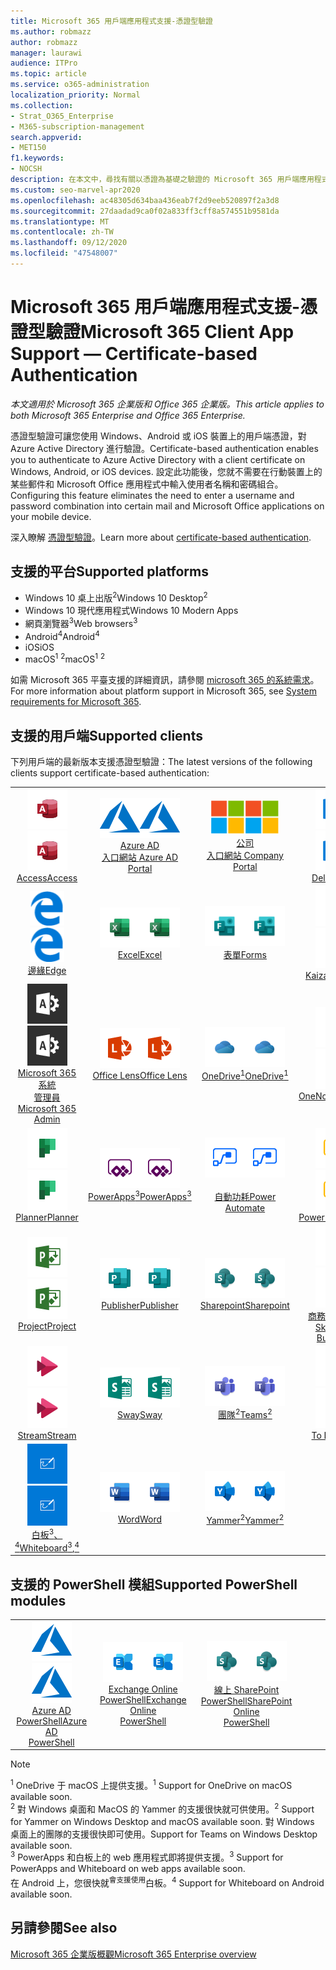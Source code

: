 ```yaml
---
title: Microsoft 365 用戶端應用程式支援-憑證型驗證
ms.author: robmazz
author: robmazz
manager: laurawi
audience: ITPro
ms.topic: article
ms.service: o365-administration
localization_priority: Normal
ms.collection:
- Strat_O365_Enterprise
- M365-subscription-management
search.appverid:
- MET150
f1.keywords:
- NOCSH
description: 在本文中，尋找有關以憑證為基礎之驗證的 Microsoft 365 用戶端應用程式支援的詳細資料。
ms.custom: seo-marvel-apr2020
ms.openlocfilehash: ac48305d634baa436eab7f2d9eeb520897f2a3d8
ms.sourcegitcommit: 27daadad9ca0f02a833ff3cff8a574551b9581da
ms.translationtype: MT
ms.contentlocale: zh-TW
ms.lasthandoff: 09/12/2020
ms.locfileid: "47548007"
---
```

# <a name="microsoft-365-client-app-support--certificate-based-authentication"></a><span data-ttu-id="e8aad-103">Microsoft 365 用戶端應用程式支援-憑證型驗證</span><span class="sxs-lookup"><span data-stu-id="e8aad-103">Microsoft 365 Client App Support — Certificate-based Authentication</span></span>

<span data-ttu-id="e8aad-104">*本文適用於 Microsoft 365 企業版和 Office 365 企業版。*</span><span class="sxs-lookup"><span data-stu-id="e8aad-104">*This article applies to both Microsoft 365 Enterprise and Office 365 Enterprise.*</span></span>

<span data-ttu-id="e8aad-105">憑證型驗證可讓您使用 Windows、Android 或 iOS 裝置上的用戶端憑證，對 Azure Active Directory 進行驗證。</span><span class="sxs-lookup"><span data-stu-id="e8aad-105">Certificate-based authentication enables you to authenticate to Azure Active Directory with a client certificate on Windows, Android, or iOS devices.</span></span> <span data-ttu-id="e8aad-106">設定此功能後，您就不需要在行動裝置上的某些郵件和 Microsoft Office 應用程式中輸入使用者名稱和密碼組合。</span><span class="sxs-lookup"><span data-stu-id="e8aad-106">Configuring this feature eliminates the need to enter a username and password combination into certain mail and Microsoft Office applications on your mobile device.</span></span>

<span data-ttu-id="e8aad-107">深入瞭解 [憑證型驗證](https://docs.microsoft.com/azure/active-directory/authentication/active-directory-certificate-based-authentication-get-started)。</span><span class="sxs-lookup"><span data-stu-id="e8aad-107">Learn more about [certificate-based authentication](https://docs.microsoft.com/azure/active-directory/authentication/active-directory-certificate-based-authentication-get-started).</span></span>

## <a name="supported-platforms"></a><span data-ttu-id="e8aad-108">支援的平台</span><span class="sxs-lookup"><span data-stu-id="e8aad-108">Supported platforms</span></span>

 - <span data-ttu-id="e8aad-109">Windows 10 桌上出版<sup>2</sup></span><span class="sxs-lookup"><span data-stu-id="e8aad-109">Windows 10 Desktop<sup>2</sup></span></span>
 - <span data-ttu-id="e8aad-110">Windows 10 現代應用程式</span><span class="sxs-lookup"><span data-stu-id="e8aad-110">Windows 10 Modern Apps</span></span>
 - <span data-ttu-id="e8aad-111">網頁瀏覽器<sup>3</sup></span><span class="sxs-lookup"><span data-stu-id="e8aad-111">Web browsers<sup>3</sup></span></span>
 - <span data-ttu-id="e8aad-112">Android<sup>4</sup></span><span class="sxs-lookup"><span data-stu-id="e8aad-112">Android<sup>4</sup></span></span>
 - <span data-ttu-id="e8aad-113">iOS</span><span class="sxs-lookup"><span data-stu-id="e8aad-113">iOS</span></span>
 - <span data-ttu-id="e8aad-114">macOS<sup>1</sup> <sup>2</sup></span><span class="sxs-lookup"><span data-stu-id="e8aad-114">macOS<sup>1</sup> <sup>2</sup></span></span>

<span data-ttu-id="e8aad-115">如需 Microsoft 365 平臺支援的詳細資訊，請參閱 [microsoft 365 的系統需求](https://products.office.com/office-system-requirements)。</span><span class="sxs-lookup"><span data-stu-id="e8aad-115">For more information about platform support in Microsoft 365, see [System requirements for Microsoft 365](https://products.office.com/office-system-requirements).</span></span>

## <a name="supported-clients"></a><span data-ttu-id="e8aad-116">支援的用戶端</span><span class="sxs-lookup"><span data-stu-id="e8aad-116">Supported clients</span></span>

<span data-ttu-id="e8aad-117">下列用戶端的最新版本支援憑證型驗證：</span><span class="sxs-lookup"><span data-stu-id="e8aad-117">The latest versions of the following clients support certificate-based authentication:</span></span>

| | | | | | |
|:---:|:---:|:---:|:---:|:---:|:---:|
| <span data-ttu-id="e8aad-118">![Access 圖示](../media/o365-access-64x64.png)</span><span class="sxs-lookup"><span data-stu-id="e8aad-118">![Access icon](../media/o365-access-64x64.png)</span></span> <br> [<span data-ttu-id="e8aad-119">Access</span><span class="sxs-lookup"><span data-stu-id="e8aad-119">Access</span></span>](https://products.office.com/access) | <span data-ttu-id="e8aad-120">![Azure 圖示](../media/o365-azure-64x64.png)</span><span class="sxs-lookup"><span data-stu-id="e8aad-120">![Azure icon](../media/o365-azure-64x64.png)</span></span> <br> [<span data-ttu-id="e8aad-121">Azure AD <br> 入口網站 </span><span class="sxs-lookup"><span data-stu-id="e8aad-121">Azure AD <br> Portal </span></span>](https://azure.microsoft.com/features/azure-portal/) | <span data-ttu-id="e8aad-122">![公司入口網站圖示](../media/o365-microsoft-64x64.png)</span><span class="sxs-lookup"><span data-stu-id="e8aad-122">![Company portal icon](../media/o365-microsoft-64x64.png)</span></span> <br> [<span data-ttu-id="e8aad-123">公司 <br> 入口網站 </span><span class="sxs-lookup"><span data-stu-id="e8aad-123">Company <br> Portal </span></span>](https://docs.microsoft.com/intune-user-help/sign-in-to-the-company-portal) | <span data-ttu-id="e8aad-124">![Delve 圖示](../media/o365-delve-64x64.png)</span><span class="sxs-lookup"><span data-stu-id="e8aad-124">![Delve icon](../media/o365-delve-64x64.png)</span></span> <br> [<span data-ttu-id="e8aad-125">Delve</span><span class="sxs-lookup"><span data-stu-id="e8aad-125">Delve</span></span>](https://products.office.com/business/intelligent-search) | <span data-ttu-id="e8aad-126">![Dynamics 365 圖示](../media/o365-dynamics365-64x64.png)</span><span class="sxs-lookup"><span data-stu-id="e8aad-126">![Dynamics 365 icon](../media/o365-dynamics365-64x64.png)</span></span> <br> [<span data-ttu-id="e8aad-127">Dynamics 365</span><span class="sxs-lookup"><span data-stu-id="e8aad-127">Dynamics 365</span></span>](https://dynamics.microsoft.com) 
| <span data-ttu-id="e8aad-128">![Edge 圖示](../media/o365-edge-64x64.png)</span><span class="sxs-lookup"><span data-stu-id="e8aad-128">![Edge icon](../media/o365-edge-64x64.png)</span></span> <br> [<span data-ttu-id="e8aad-129">邊緣</span><span class="sxs-lookup"><span data-stu-id="e8aad-129">Edge</span></span>](https://www.microsoft.com/windows/microsoft-edge) | <span data-ttu-id="e8aad-130">![Excel 圖示](../media/o365-excel-64x64.png)</span><span class="sxs-lookup"><span data-stu-id="e8aad-130">![Excel icon](../media/o365-excel-64x64.png)</span></span> <br> [<span data-ttu-id="e8aad-131">Excel</span><span class="sxs-lookup"><span data-stu-id="e8aad-131">Excel</span></span>](https://products.office.com/excel) | <span data-ttu-id="e8aad-132">![表單圖示](../media/o365-forms-64x64.png)</span><span class="sxs-lookup"><span data-stu-id="e8aad-132">![Forms icon](../media/o365-forms-64x64.png)</span></span> <br> [<span data-ttu-id="e8aad-133">表單</span><span class="sxs-lookup"><span data-stu-id="e8aad-133">Forms</span></span>](https://flow.microsoft.com/connectors/shared_microsoftforms/microsoft-forms/) | <span data-ttu-id="e8aad-134">![Kaizala 圖示](../media/o365-kaizala-64x64.png)</span><span class="sxs-lookup"><span data-stu-id="e8aad-134">![Kaizala icon](../media/o365-kaizala-64x64.png)</span></span> <br> [<span data-ttu-id="e8aad-135">Kaizala</span><span class="sxs-lookup"><span data-stu-id="e8aad-135">Kaizala</span></span>](https://products.office.com/en/business/microsoft-kaizala) | <span data-ttu-id="e8aad-136">![Office.com 圖示](../media/o365-office-64x64.png)</span><span class="sxs-lookup"><span data-stu-id="e8aad-136">![Office.com icon](../media/o365-office-64x64.png)</span></span> <br> [<span data-ttu-id="e8aad-137">Office.com</span><span class="sxs-lookup"><span data-stu-id="e8aad-137">Office.com</span></span>](https://www.office.com/) 
| <span data-ttu-id="e8aad-138">![Office 365 系統管理員圖示](../media/o365-o365admin-64x64.png)</span><span class="sxs-lookup"><span data-stu-id="e8aad-138">![Office 365 Admin icon](../media/o365-o365admin-64x64.png)</span></span> <br> [<span data-ttu-id="e8aad-139">Microsoft 365 系統 <br> 管理員</span><span class="sxs-lookup"><span data-stu-id="e8aad-139">Microsoft 365 <br> Admin</span></span>](https://products.office.com/business/manage-office-365-admin-app) | <span data-ttu-id="e8aad-140">![鏡頭圖示](../media/o365-lens-64x64.png)</span><span class="sxs-lookup"><span data-stu-id="e8aad-140">![Lens icon](../media/o365-lens-64x64.png)</span></span> <br> [<span data-ttu-id="e8aad-141">Office Lens</span><span class="sxs-lookup"><span data-stu-id="e8aad-141">Office Lens</span></span>](https://www.microsoft.com/p/office-lens/9wzdncrfj3t8?activetab=pivot%3Aoverviewtab) | <span data-ttu-id="e8aad-142">![商務用 OneDrive 圖示](../media/o365-OneDrive-64x64.png)</span><span class="sxs-lookup"><span data-stu-id="e8aad-142">![OneDrive for Business icon](../media/o365-OneDrive-64x64.png)</span></span> <br> [<span data-ttu-id="e8aad-143">OneDrive<sup>1</sup></span><span class="sxs-lookup"><span data-stu-id="e8aad-143">OneDrive<sup>1</sup></span></span>](https://products.office.com/onedrive-for-business/online-cloud-storage) |  <span data-ttu-id="e8aad-144">![OneNote 圖示](../media/o365-OneNote-64x64.png)</span><span class="sxs-lookup"><span data-stu-id="e8aad-144">![OneNote icon](../media/o365-OneNote-64x64.png)</span></span> <br> [<span data-ttu-id="e8aad-145">OneNote</span><span class="sxs-lookup"><span data-stu-id="e8aad-145">OneNote</span></span>](https://products.office.com/onenote) | <span data-ttu-id="e8aad-146">![Outlook 圖示](../media/o365-outlook-64x64.png)</span><span class="sxs-lookup"><span data-stu-id="e8aad-146">![Outlook icon](../media/o365-outlook-64x64.png)</span></span> <br> [<span data-ttu-id="e8aad-147">Outlook</span><span class="sxs-lookup"><span data-stu-id="e8aad-147">Outlook</span></span>](https://products.office.com/outlook) 
| <span data-ttu-id="e8aad-148">![Planner 圖示](../media/o365-planner-64x64.png)</span><span class="sxs-lookup"><span data-stu-id="e8aad-148">![Planner icon](../media/o365-planner-64x64.png)</span></span> <br> [<span data-ttu-id="e8aad-149">Planner</span><span class="sxs-lookup"><span data-stu-id="e8aad-149">Planner</span></span>](https://products.office.com/business/task-management-software) | <span data-ttu-id="e8aad-150">![PowerApps 圖示](../media/o365-powerapps-64x64.png)</span><span class="sxs-lookup"><span data-stu-id="e8aad-150">![PowerApps icon](../media/o365-powerapps-64x64.png)</span></span> <br> [<span data-ttu-id="e8aad-151">PowerApps<sup>3</sup></span><span class="sxs-lookup"><span data-stu-id="e8aad-151">PowerApps<sup>3</sup></span></span>](https://powerapps.microsoft.com) | <span data-ttu-id="e8aad-152">![電源自動圖示](../media/o365-flow-64x64.png)</span><span class="sxs-lookup"><span data-stu-id="e8aad-152">![Power Automate icon](../media/o365-flow-64x64.png)</span></span> <br> [<span data-ttu-id="e8aad-153"><br>自動功耗</span><span class="sxs-lookup"><span data-stu-id="e8aad-153">Power <br> Automate</span></span>](https://flow.microsoft.com) | <span data-ttu-id="e8aad-154">![PowerBI 圖示](../media/o365-powerbi-64x64.png)</span><span class="sxs-lookup"><span data-stu-id="e8aad-154">![PowerBI icon](../media/o365-powerbi-64x64.png)</span></span> <br> [<span data-ttu-id="e8aad-155">Power BI</span><span class="sxs-lookup"><span data-stu-id="e8aad-155">Power BI</span></span>](https://powerbi.microsoft.com)| <span data-ttu-id="e8aad-156">![PowerPoint 圖示](../media/o365-powerpoint-64x64.png)</span><span class="sxs-lookup"><span data-stu-id="e8aad-156">![PowerPoint icon](../media/o365-powerpoint-64x64.png)</span></span> <br> [<span data-ttu-id="e8aad-157">PowerPoint</span><span class="sxs-lookup"><span data-stu-id="e8aad-157">PowerPoint</span></span>](https://products.office.com/powerpoint) 
| <span data-ttu-id="e8aad-158">![Project 圖示](../media/o365-project-64x64.png)</span><span class="sxs-lookup"><span data-stu-id="e8aad-158">![Project icon](../media/o365-project-64x64.png)</span></span> <br> [<span data-ttu-id="e8aad-159">Project</span><span class="sxs-lookup"><span data-stu-id="e8aad-159">Project</span></span>](https://products.office.com/project) | <span data-ttu-id="e8aad-160">![Publisher 圖示](../media/o365-publisher-64x64.png)</span><span class="sxs-lookup"><span data-stu-id="e8aad-160">![Publisher icon](../media/o365-publisher-64x64.png)</span></span> <br> [<span data-ttu-id="e8aad-161">Publisher</span><span class="sxs-lookup"><span data-stu-id="e8aad-161">Publisher</span></span>](https://products.office.com/publisher) | <span data-ttu-id="e8aad-162">![SharePoint 圖示](../media/o365-sharepoint-64x64.png)</span><span class="sxs-lookup"><span data-stu-id="e8aad-162">![SharePoint icon](../media/o365-sharepoint-64x64.png)</span></span> <br> [<span data-ttu-id="e8aad-163">Sharepoint</span><span class="sxs-lookup"><span data-stu-id="e8aad-163">Sharepoint</span></span>](https://products.office.com/sharepoint) | <span data-ttu-id="e8aad-164">![商務用 Skype 圖示](../media/o365-skypeforbusiness-64x64.png)</span><span class="sxs-lookup"><span data-stu-id="e8aad-164">![Skype for Business icon](../media/o365-skypeforbusiness-64x64.png)</span></span> <br> [<span data-ttu-id="e8aad-165">商務用 Skype <br></span><span class="sxs-lookup"><span data-stu-id="e8aad-165">Skype for <br> Business</span></span>](https://www.skype.com/business/) | <span data-ttu-id="e8aad-166">![粘滯音符圖示](../media/o365-stickynotes-64x64.png)</span><span class="sxs-lookup"><span data-stu-id="e8aad-166">![Sticky Notes icon](../media/o365-stickynotes-64x64.png)</span></span> <br> [<span data-ttu-id="e8aad-167">粘滯音符</span><span class="sxs-lookup"><span data-stu-id="e8aad-167">Sticky Notes</span></span>](https://www.microsoft.com/p/microsoft-sticky-notes/9nblggh4qghw) 
| <span data-ttu-id="e8aad-168">![Stream 圖示](../media/o365-stream-64x64.png)</span><span class="sxs-lookup"><span data-stu-id="e8aad-168">![Stream icon](../media/o365-stream-64x64.png)</span></span> <br> [<span data-ttu-id="e8aad-169">Stream</span><span class="sxs-lookup"><span data-stu-id="e8aad-169">Stream</span></span>](https://stream.microsoft.com) | <span data-ttu-id="e8aad-170">![Sway 圖示](../media/o365-sway-64x64.png)</span><span class="sxs-lookup"><span data-stu-id="e8aad-170">![Sway icon](../media/o365-sway-64x64.png)</span></span> <br> [<span data-ttu-id="e8aad-171">Sway</span><span class="sxs-lookup"><span data-stu-id="e8aad-171">Sway</span></span>](https://sway.com) | <span data-ttu-id="e8aad-172">![Teams 圖示](../media/o365-teams-64x64.png)</span><span class="sxs-lookup"><span data-stu-id="e8aad-172">![Teams icon](../media/o365-teams-64x64.png)</span></span> <br> [<span data-ttu-id="e8aad-173">團隊<sup>2</sup></span><span class="sxs-lookup"><span data-stu-id="e8aad-173">Teams<sup>2</sup></span></span>](https://products.office.com/microsoft-teams/group-chat-software) | <span data-ttu-id="e8aad-174">![待辦事項圖示](../media/o365-todo-64x64.png)</span><span class="sxs-lookup"><span data-stu-id="e8aad-174">![To Do icon](../media/o365-todo-64x64.png)</span></span> <br> [<span data-ttu-id="e8aad-175">To Do</span><span class="sxs-lookup"><span data-stu-id="e8aad-175">To Do</span></span>](https://todo.microsoft.com) | <span data-ttu-id="e8aad-176">![Visio 圖示](../media/o365-visio-64x64.png)</span><span class="sxs-lookup"><span data-stu-id="e8aad-176">![Visio icon](../media/o365-visio-64x64.png)</span></span> <br> [<span data-ttu-id="e8aad-177">Visio</span><span class="sxs-lookup"><span data-stu-id="e8aad-177">Visio</span></span>](https://products.office.com/visio/flowchart-software) 
| <span data-ttu-id="e8aad-178">![Whiteboard 圖示](../media/o365-whiteboard-64x64.png)</span><span class="sxs-lookup"><span data-stu-id="e8aad-178">![Whiteboard icon](../media/o365-whiteboard-64x64.png)</span></span> <br> [<span data-ttu-id="e8aad-179">白板<sup>3</sup>、<sup>4</sup></span><span class="sxs-lookup"><span data-stu-id="e8aad-179">Whiteboard<sup>3</sup>,<sup>4</sup></span></span>](https://whiteboard.microsoft.com/) | <span data-ttu-id="e8aad-180">![Word 圖示](../media/o365-word-64x64.png)</span><span class="sxs-lookup"><span data-stu-id="e8aad-180">![Word icon](../media/o365-word-64x64.png)</span></span> <br> [<span data-ttu-id="e8aad-181">Word</span><span class="sxs-lookup"><span data-stu-id="e8aad-181">Word</span></span>](https://products.office.com/word) | <span data-ttu-id="e8aad-182">![Yammer 圖示](../media/o365-yammer-64x64.png)</span><span class="sxs-lookup"><span data-stu-id="e8aad-182">![Yammer icon](../media/o365-yammer-64x64.png)</span></span> <br> [<span data-ttu-id="e8aad-183">Yammer<sup>2</sup></span><span class="sxs-lookup"><span data-stu-id="e8aad-183">Yammer<sup>2</sup></span></span>](https://products.office.com/yammer/yammer-overview) |

## <a name="supported-powershell-modules"></a><span data-ttu-id="e8aad-184">支援的 PowerShell 模組</span><span class="sxs-lookup"><span data-stu-id="e8aad-184">Supported PowerShell modules</span></span>

| | | | | | |
|:---:|:---:|:---:|:---:|:---:|:---:|
| <span data-ttu-id="e8aad-185">![Azure 圖示](../media/o365-azure-64x64.png)</span><span class="sxs-lookup"><span data-stu-id="e8aad-185">![Azure icon](../media/o365-azure-64x64.png)</span></span> <br> [<span data-ttu-id="e8aad-186">Azure AD <br> PowerShell</span><span class="sxs-lookup"><span data-stu-id="e8aad-186">Azure AD <br> PowerShell</span></span>](https://docs.microsoft.com/powershell/azure/active-directory/overview?view=azureadps-2.0) | <span data-ttu-id="e8aad-187">![Exchange 圖示](../media/o365-exchange-64x64.png)</span><span class="sxs-lookup"><span data-stu-id="e8aad-187">![Exchange icon](../media/o365-exchange-64x64.png)</span></span> <br> [<span data-ttu-id="e8aad-188">Exchange Online <br> PowerShell</span><span class="sxs-lookup"><span data-stu-id="e8aad-188">Exchange Online <br> PowerShell</span></span>](https://docs.microsoft.com/powershell/exchange/exchange-online-powershell) | <span data-ttu-id="e8aad-189">![SharePoint 圖示](../media/o365-sharepoint-64x64.png)</span><span class="sxs-lookup"><span data-stu-id="e8aad-189">![SharePoint icon](../media/o365-sharepoint-64x64.png)</span></span> <br> [<span data-ttu-id="e8aad-190">線上 SharePoint <br> PowerShell</span><span class="sxs-lookup"><span data-stu-id="e8aad-190">SharePoint Online <br> PowerShell</span></span>](https://docs.microsoft.com/powershell/sharepoint/sharepoint-online/connect-sharepoint-online)

> [!NOTE]
> <span data-ttu-id="e8aad-191"><sup>1</sup> OneDrive 于 macOS 上提供支援。</span><span class="sxs-lookup"><span data-stu-id="e8aad-191"><sup>1</sup> Support for OneDrive on macOS available soon.</span></span> <br>
> <span data-ttu-id="e8aad-192"><sup>2</sup> 對 Windows 桌面和 MacOS 的 Yammer 的支援很快就可供使用。</span><span class="sxs-lookup"><span data-stu-id="e8aad-192"><sup>2</sup> Support for Yammer on Windows Desktop and macOS available soon.</span></span> <span data-ttu-id="e8aad-193">對 Windows 桌面上的團隊的支援很快即可使用。</span><span class="sxs-lookup"><span data-stu-id="e8aad-193">Support for Teams on Windows Desktop available soon.</span></span><br>
> <span data-ttu-id="e8aad-194"><sup>3</sup> PowerApps 和白板上的 web 應用程式即將提供支援。</span><span class="sxs-lookup"><span data-stu-id="e8aad-194"><sup>3</sup> Support for PowerApps and Whiteboard on web apps available soon.</span></span> <br>
> <span data-ttu-id="e8aad-195">在 Android 上，您很快就<sup>會支援使用</sup>白板。</span><span class="sxs-lookup"><span data-stu-id="e8aad-195"><sup>4</sup> Support for Whiteboard on Android available soon.</span></span>

## <a name="see-also"></a><span data-ttu-id="e8aad-196">另請參閱</span><span class="sxs-lookup"><span data-stu-id="e8aad-196">See also</span></span>

[<span data-ttu-id="e8aad-197">Microsoft 365 企業版概觀</span><span class="sxs-lookup"><span data-stu-id="e8aad-197">Microsoft 365 Enterprise overview</span></span>](microsoft-365-overview.md)

